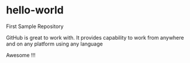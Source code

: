 # hello-world
First Sample Repository

GitHub is great to work with.
It provides capability to work from anywhere and on any platform using any language

Awesome !!!
